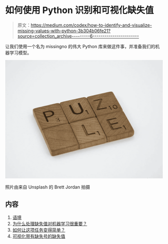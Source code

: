 # 如何使用 Python 识别和可视化缺失值

> 原文：<https://medium.com/codex/how-to-identify-and-visualize-missing-values-with-python-3b304b06fe21?source=collection_archive---------6----------------------->

让我们使用一个名为 missingno 的伟大 Python 库来做这件事，并准备我们的机器学习模型。

![](img/87aeeb177dfca58461b40af5602fdd64.png)

照片由来自 Unsplash 的 Brett Jordan 拍摄

## 内容

1.  [语境](/p/3b304b06fe21#c802)
2.  [为什么处理缺失值对机器学习很重要？](/p/3b304b06fe21#264f)
3.  [如何让这项任务变得简单？](/p/3b304b06fe21#627e)
4.  [可视化带有缺失号的缺失值](/p/3b304b06fe21#ef76)